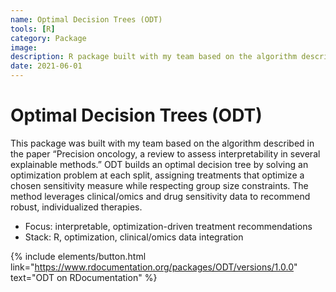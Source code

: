 ```yaml
---
name: Optimal Decision Trees (ODT)
tools: [R]
category: Package
image:
description: R package built with my team based on the algorithm described in the paper “Precision oncology, a review to assess interpretability in several explainable methods”.
date: 2021-06-01
---
```

# Optimal Decision Trees (ODT)

This package was built with my team based on the algorithm described in the paper “Precision oncology, a review to assess interpretability in several explainable methods.” ODT builds an optimal decision tree by solving an optimization problem at each split, assigning treatments that optimize a chosen sensitivity measure while respecting group size constraints. The method leverages clinical/omics and drug sensitivity data to recommend robust, individualized therapies.

- Focus: interpretable, optimization-driven treatment recommendations
- Stack: R, optimization, clinical/omics data integration

{% include elements/button.html link="https://www.rdocumentation.org/packages/ODT/versions/1.0.0" text="ODT on RDocumentation" %}
